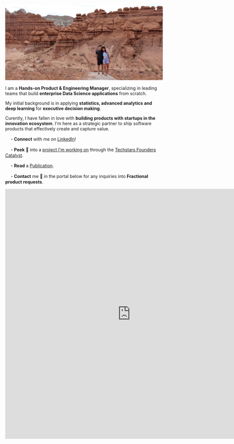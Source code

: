 
![Caption: Happiness](https://raw.githubusercontent.com/tykiww/Images/master/family/goblin_valley.jpg)

I am a __Hands-on Product & Engineering Manager__, specializing in leading teams that build __enterprise Data Science applications__ from scratch. 

My initial background is in applying __statistics, advanced analytics and deep learning__ for __executive decision making__. 

Curently, I have fallen in love with __building products with startups in the innovation ecosystem__. 
I'm here as a strategic partner to ship software products that effectively create and capture value.



<p>　・<strong>Connect</strong> with me on <a href="https://www.linkedin.com/in/taiki-wada">LinkedIn</a>!</p>

<p>　・<strong>Peek</strong> 👀 into a <a href="https://moji-app.com">project I'm working on</a> through the <a href="https://www.techstars.com/founder-catalyst"> Techstars Founders Catalyst</a>.</p>

<p>　・<strong>Read</strong> a <a href="https://doi.org/10.1016/j.burn.2017.05.003">Publication</a>.</p>

<p>　・<strong>Contact</strong> me 📧 in the portal below for any inquiries into <b>Fractional product requests</b>.</p>

<p> </p>


<iframe src="https://docs.google.com/forms/d/e/1FAIpQLSc2SngnqnI_c--X0yhQrerCvHW_Fel1OzOFsPIjv7-t8V73Xw/viewform?embedded=true" width="800" height="800" frameborder="0" marginheight="0" marginwidth="0">Loading...</iframe>


